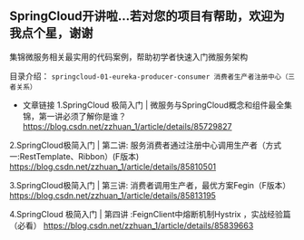 **SpringCloud开讲啦...若对您的项目有帮助，欢迎为我点个星，谢谢**
--
集锦微服务相关最实用的代码案例，帮助初学者快速入门微服务架构

目录介绍：
`springcloud-01-eureka-producer-consumer 消费者生产者注册中心（三者关系）`
  * 文章链接
  1.SpringCloud 极简入门 | 微服务与SpringCloud概念和组件最全集锦，第一讲必须了解你是谁？ 
  https://blog.csdn.net/zzhuan_1/article/details/85729827
  
  2.SpringCloud极简入门 | 第二讲: 服务消费者通过注册中心调用生产者（方式一:RestTemplate、Ribbon）(F版本)
  https://blog.csdn.net/zzhuan_1/article/details/85810501
  
  3.SpringCloud极简入门 | 第三讲: 消费者调用生产者，最优方案Fegin（F版本）
  https://blog.csdn.net/zzhuan_1/article/details/85813195
  
  4.SpringCloud 极简入门 | 第四讲 :FeignClient中熔断机制Hystrix ，实战经验篇（必看）
   https://blog.csdn.net/zzhuan_1/article/details/85839663

